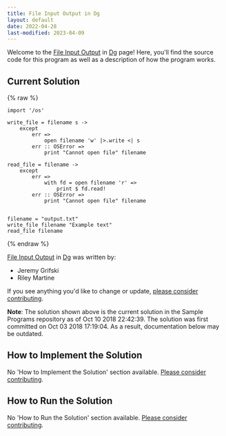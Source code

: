 ```yaml
---
title: File Input Output in Dg
layout: default
date: 2022-04-28
last-modified: 2023-04-09
---
```


Welcome to the [File Input Output](https://sampleprograms.io/projects/file-input-output) in [Dg](https://sampleprograms.io/languages/dg) page! Here, you'll find the source code for this program as well as a description of how the program works.

## Current Solution

{% raw %}

```dg
import '/os'

write_file = filename s ->
    except
        err =>
            open filename 'w' |>.write <| s
        err :: OSError =>
            print "Cannot open file" filename

read_file = filename ->
    except
        err =>
            with fd = open filename 'r' =>
                print $ fd.read!
        err :: OSError =>
            print "Cannot open file" filename


filename = "output.txt"
write_file filename "Example text"
read_file filename
```

{% endraw %}

[File Input Output](https://sampleprograms.io/projects/file-input-output) in [Dg](https://sampleprograms.io/languages/dg) was written by:

- Jeremy Grifski
- Riley Martine

If you see anything you'd like to change or update, [please consider contributing](https://github.com/TheRenegadeCoder/sample-programs).

**Note**: The solution shown above is the current solution in the Sample Programs repository as of Oct 10 2018 22:42:39. The solution was first committed on Oct 03 2018 17:19:04. As a result, documentation below may be outdated.

## How to Implement the Solution

No 'How to Implement the Solution' section available. [Please consider contributing](https://github.com/TheRenegadeCoder/sample-programs-website).

## How to Run the Solution

No 'How to Run the Solution' section available. [Please consider contributing](https://github.com/TheRenegadeCoder/sample-programs-website).